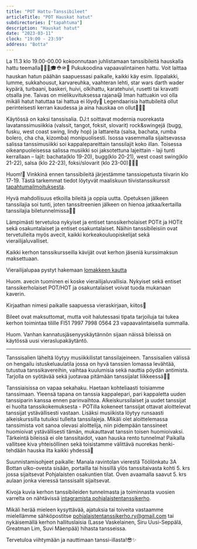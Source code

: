 ```yaml
---
title: "POT Hattu-Tanssibileet"
articleTitle: "POT Hauskat hatut"
subdirectories: ["tapahtuma"]
description: "Hauskat hatut"
date: "2023-03-11"
clock: "19:00 - 23:59"
address: "Botta"
---
```


La 11.3 klo 19.00-00.00 kokoonnutaan juhlistamaan tanssibileitä hauskalla hattu teemalla🎩🧢👒🎓⛑🪖👑 Pukukoodina vapaavalintainen hattu. Voit laittaa hauskan hatun päähän saapuessasi paikalle, kaikki käy esim. lippalakki, lumme, sukkahousut, karvareuhka, vaahteran lehti, star wars darth wader kypärä, turbaani, baskeri, huivi, olkihattu, karatehuivi, rusetti tai kravatti otsalla jne. Taivas on mielikuvituksessa rajana😃 lman hattuakin voi olla mikäli hatut hatuttaa tai hattua ei löydy🙂 Legendaarisia hattubileitä ollut perinteisesti kerran kaudessa ja aina hauskaa on ollut🎉💃🕺

Käytössä on kaksi tanssisalia. DJ:t soittavat modernia nuorekasta lavatanssimusiikkia (valssit, tangot, foksit, slovarit) rock&swingejä (bugg, fusku, west coast swing, lindy hop) ja lattareita (salsa, bachata, rumba bolero, cha cha, kizomba) monipuolisesti. Isossa vasemmalla sijaitsevassa salissa tanssimusiikki soi kappalepareittain tanssilajit koko illan. Toisessa oikeanpuoleisessa salissa musiikki soi jaksotettuna lajeittain - laji tunti kerrallaan – lajit: bachata(klo 19-20), bugg(klo 20-21), west coast swing(klo 21-22), salsa (klo 22-23), foksi/slovarit (klo 23-00)🎺🎷🎼

Huom!🤩 Vinkkinä ennen tanssibileitä järjestämme tanssiopetusta tiivarin klo 17-19. Tästä tarkemmat tiedot löytyvät maaliskuun tiivistanssikurssit [tapahtumailmoituksesta](https://www.facebook.com/events/1199955784224296).

Hyvä mahdollisuus etkoilla bileitä ja oppia uutta. Opetuksen jälkeen tanssilajia soi tunti, joten tanssitreenien jälkeen on hienoa jatkaa/kertailla tanssilajia biletunnelmissa💃🕺

Lämpimästi tervetuloa nykyiset ja entiset tanssikerholaiset POTit ja HOTit sekä osakuntalaiset ja entiset osakuntalaiset. Näihin tanssibileisiin ovat tervetulleita myös avecit, kaikki korkeakouluopiskelijat sekä vierailijaluvalliset.

Kaikki kerhon tanssikursseilla kävijät ovat kerhon jäseniä kurssimaksun maksettuaan.

Vierailijalupaa pystyt hakemaan [lomakkeen kautta](https://docs.google.com/forms/d/e/1FAIpQLSfgBKmt2CZkwgjVvfXtrZd5QvZwXGufUJgSN4QEKCeomH3MHw/viewform?fbclid=IwAR3bfad-lgLjjP5mzUeMVcGkcRI9M7qAoQnY3icymvpedQUpCDC322kqTBg)

Huom. avecin tuominen ei koske vierailijaluvallisia. Nykyiset sekä entiset tanssikerholaiset POT/HOT ja osakuntalaiset voivat tuoda mukanaan kaverin.

Kirjaathan nimesi paikalle saapuessa vieraskirjaan, kiitos🙂

Bileet ovat maksuttomat, mutta voit halutessasi tipata tarjoiluja tai tukea kerhon toimintaa tilille FI51 7997 7998 0564 23 vapaavalintaisella summalla.

Huom. Vanhan kannatusjäsenyyskäytännön sijaan näissä bileissä on käytössä uusi vieraslupakäytäntö.

---

Tanssisalien läheltä löytyy musiikkilistat tanssilajeineen. Tanssisalien välissä on hengailu istuskeluaulatila jossa on hyvä tanssien lomassa levähtää, tutustua tanssikavereihin, vaihtaa kuulumisia sekä nauttia pöydän antimista. Tarjolla on syötävää sekä juotavaa pitämään tanssijalat liikkeessä💃🕺

Tanssiaisissa on vapaa sekahaku. Haetaan kohteliaasti toisiamme tanssimaan. Yleensä tapana on tanssia kappalepari, pari kappaletta uuden tanssiparin kanssa ennen parinvaihtoa. Alkeiskurssilaiset ja uudet tanssijat ei huolta tanssikokemuksesta - POTilla kokeneet tanssijat ottavat aloittelevat tanssijat ystävällisesti vastaan. Lisäksi musiikista löytyy runsaasti alkeiskurssilla tutuiksi tulleita tanssilajeja. Mikäli olet aloittelemassa tanssimista voit sanoa olevasi aloittelija, niin pidempään tanssineet huomioivat ystävällisesti tämän, mukauttavat tanssin toisen huomioivaksi. Tärkeintä bileissä ei ole tanssitaidot, vaan hauska rento tunnelma! Paikalla vallitsee kiva yhteisöllinen sekä toisistamme välittävä nuorekas henki- tehdään hauska ilta kaikki yhdessä🙂

Suunnistamisohjeet paikalle: Manala ravintolan vierestä Töölönkatu 3A Bottan ulko-ovesta sisään, portailla tai hissillä ylös tanssitaivasta kohti 5. krs jossa sijaitsevat Pohjalaisten osakuntien tilat. Oven avaamalla saavut 5. krs aulaan jonka vieressä tanssisalit sijaitsevat.

Kivoja kuvia kerhon tanssibileiden tunnelmasta ja toiminnasta vuosien varrelta on nähtävissä [intagramista pohjalaistentanssikerho](https://www.instagram.com/pohjalaistentanssikerho/).

Mikäli herää mieleen kysyttävää, ajatuksia tai toiveita vastaamme mielellämme sähköpostitse pohjalaistentanssikerho.ry@gmail.com tai nykäisemällä kerhon hallituslaisia (Lasse Vaskelainen, Siru Uusi-Seppälä, Greatman Lim, Suvi Mäenpää) hihasta tansseissa.

Tervetuloa viihtymään ja nauttimaan tanssi-illasta!😎✨
